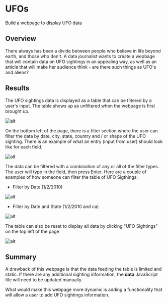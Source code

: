 # UFOs
Build a webpage to display UFO data

## Overview
There always has been a divide between people who believe in life beyond earth, and those who don't.  A data journalist wants to create a wepbage that will contain data on UFO sightings in an appealing way, as well as an article that will make her audience think - are there such things as UFO's and aliens?  

## Results
The UFO sightings data is displayed as a table that can be filtered by a user's input.  The table shows up as unfiltered when the webpage is first brought up.

![alt]()

On the bottom left of the page, there is a filter section where the user can filter the data by date, city, state, country and \/ or shape of the UFO sighting.  There is an example of what an entry \(input from user\) should look like for each field.

![alt]()

The data can be filtered with a combination of any or all of the filter types.  The user will type in the field, then press Enter.  Here are a couple of examples of how someone can filter the table of UFO Sigthings:

- Filter by Date \(1\/2\/2010\)

![alt]()

- Filter by Date and State \(1\/2\/2010 and ca\)

![alt]()

The table can also be reset to display all data by clicking "UFO Sightings" on the top left of the page

![alt]()

## Summary
A drawback of this webpage is that the data feeding the table is limited and static.  If there are any additional sighting information, the **data** JavaScript file will need to be updated manually.

What would make this webpage more dynamic is adding a functionality that will allow a user to add UFO sightings information.
